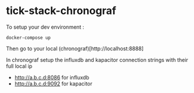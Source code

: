 # tick-stack-chronograf

To setup your dev environment : 

```
docker-compose up
```

Then go to your local (chronograf)[http://localhost:8888]

In chronograf setup the influxdb and kapacitor connection strings with their full local ip
* http://a.b.c.d:8086 for influxdb
* http://a.b.c.d:9092 for kapacitor

